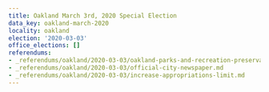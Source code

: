 ```yaml
---
title: Oakland March 3rd, 2020 Special Election
data_key: oakland-march-2020
locality: oakland
election: '2020-03-03'
office_elections: []
referendums:
- _referendums/oakland/2020-03-03/oakland-parks-and-recreation-preservation-litter-reduction-and-homelessness-support-act.md
- _referendums/oakland/2020-03-03/official-city-newspaper.md
- _referendums/oakland/2020-03-03/increase-appropriations-limit.md
---
```


